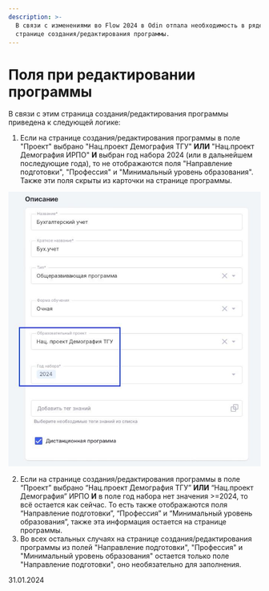 ```yaml
---
description: >-
  В связи с изменениями во Flow 2024 в Odin отпала необходимость в ряде полей на
  странице создания/редактирования программы.
---
```


# Поля при редактировании программы

В связи с этим страница создания/редактирования программы приведена к следующей логике:

1. Если на странице создания/редактирования программы в поле "Проект" выбрано "Нац.проект Демография ТГУ" **ИЛИ** "Нац.проект Демография ИРПО" **И** выбран год набора 2024 (или в дальнейшем последующие года), то не отображаются поля "Направление подготовки", "Профессия" и "Минимальный уровень образования". Также эти поля скрыты из карточки на странице программы.

![](<../../.gitbook/assets/photo_2024-01-31 13.38.11.jpeg>)

2. Если на странице создания/редактирования программы в поле “Проект” выбрано “Нац.проект Демография ТГУ” **ИЛИ** “Нац.проект Демография” ИРПО **И** в поле год набора нет значения >=2024, то всё остается как сейчас. То есть также отображаются поля “Направление подготовки”, “Профессия” и “Минимальный уровень образования”, также эта информация остается на странице программы.
3. Во всех остальных случаях на странице создания/редактирования программы из полей "Направление подготовки", "Профессия" и "Минимальный уровень образования" остается только поле "Направление подготовки", оно необязательно для заполнения.

31.01.2024
